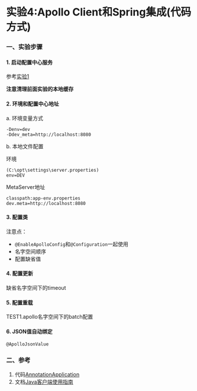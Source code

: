 实验4:Apollo Client和Spring集成(代码方式)
======

### 一、实验步骤

#### 1. 启动配置中心服务
参考[实验1](../lab01)

**注意清理前面实验的本地缓存**

#### 2. 环境和配置中心地址
a. 环境变量方式

```
-Denv=dev
-Ddev_meta=http://localhost:8080
```

b. 本地文件配置

环境
```
(C:\opt\settings\server.properties)
env=DEV
```

MetaServer地址
```
classpath:app-env.properties
dev.meta=http://localhost:8080
```

#### 3. 配置类

注意点：
  * `@EnableApolloConfig`和`@Configuration`一起使用
  * 名字空间顺序
  * 配置缺省值

#### 4. 配置更新

缺省名字空间下的timeout

#### 5. 配置重载

TEST1.apollo名字空间下的batch配置

#### 6. JSON值自动绑定

`@ApolloJsonValue`

### 二、参考

1. 代码[AnnotationApplication](https://github.com/ctripcorp/apollo/blob/master/apollo-demo/src/main/java/com/ctrip/framework/apollo/demo/spring/javaConfigDemo/AnnotationApplication.java)
2. 文档[Java客户端使用指南](https://github.com/ctripcorp/apollo/wiki/Java%E5%AE%A2%E6%88%B7%E7%AB%AF%E4%BD%BF%E7%94%A8%E6%8C%87%E5%8D%97)




